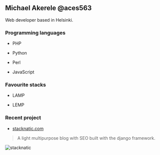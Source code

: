 ## Michael Akerele @aces563

Web developer based in Helsinki.

### Programming languages

- PHP

- Python 

- Perl

- JavaScript

### Favourite stacks

- LAMP

- LEMP





### Recent project

- [stacknatic.com](https://www.stacknatic.com)
>  A light multipurpose blog with SEO built with the django framework.

![stacknatic](https://user-images.githubusercontent.com/98211469/224079910-9ba6f5ba-db49-4a4a-a0dc-dad86068caaa.png)

